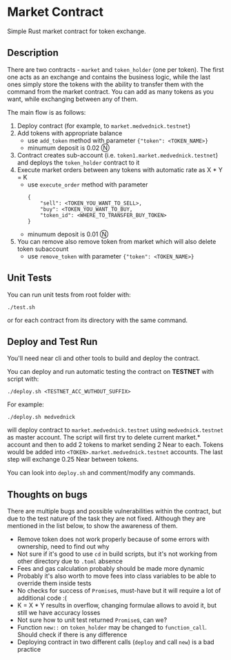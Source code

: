# Market Contract 

Simple Rust market contract for token exchange.

## Description

There are two contracts - `market` and `token_holder` (one per token). The first one acts as an exchange and contains the business logic, while the last ones simply store the tokens with the ability to transfer them with the command from the market contract. You can add as many tokens as you want, while exchanging between any of them.

The main flow is as follows:

1. Deploy contract (for example, to `market.medvednick.testnet`)
2. Add tokens with appropriate balance
    - use `add_token` method with parameter `{"token": <TOKEN_NAME>}`
    - minumum deposit is 0.02 Ⓝ
3. Contract creates sub-account (i.e. `token1.market.medvednick.testnet`) and deploys the `token_holder` contract to it
3. Execute market orders between any tokens with automatic rate as X * Y = K
    - use `execute_order` method with parameter 
        ```
        {
            "sell": <TOKEN_YOU_WANT_TO_SELL>,
            "buy": <TOKEN_YOU_WANT_TO_BUY,
            "token_id": <WHERE_TO_TRANSFER_BUY_TOKEN>
        }
        ```
    - minumum deposit is 0.01 Ⓝ
4. You can remove also remove token from market which will also delete token subaccount
    - use `remove_token` with parameter `{"token": <TOKEN_NAME>}`

## Unit Tests

You can run unit tests from root folder with:

`./test.sh`

or for each contract from its directory with the same command.

## Deploy and Test Run

You'll need near cli and other tools to build and deploy the contract.

You can deploy and run automatic testing the contract on **TESTNET** with script with:

`./deploy.sh <TESTNET_ACC_WUTHOUT_SUFFIX>`

For example:
    
`./deploy.sh medvednick`

will deploy contract to `market.medvednick.testnet` using `medvednick.testnet` as master account. The script will first try to delete current market.* account and then to add 2 tokens to market sending 2 Near to each. Tokens would be added into `<TOKEN>.market.medvednick.testnet` accounts. The last step will exchange 0.25 Near between tokens.

You can look into `deploy.sh` and comment/modify any commands.

## Thoughts on bugs

There are multiple bugs and possible vulnerabilities within the contract, but due to the test nature of the task they are not fixed. Although they are mentioned in the list below, to show the awareness of them.

- Remove token does not work properly because of some errors with ownership, need to find out why
- Not sure if it's good to use `cd` in build scripts, but it's not working from other directory due to `.toml` absence
- Fees and gas calculation probably should be made more dynamic
- Probably it's also worth to move fees into class variables to be able to override them inside tests
- No checks for success of `Promise`s, must-have but it will require a lot of additional code :(
- K = X * Y results in overflow, changing formulae allows to avoid it, but still we have accuracy losses
- Not sure how to unit test returned `Promise`s, can we?
- Function `new::` on `token_holder` may be changed to `function_call`. Should check if there is any difference
- Deploying contract in two different calls (`deploy` and call `new`) is a bad practice

